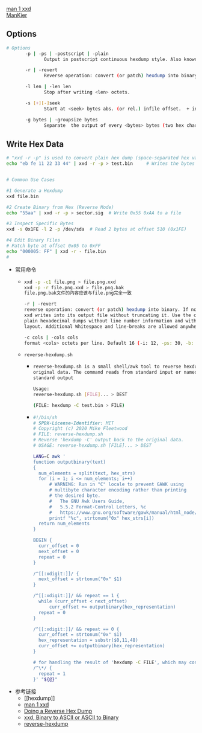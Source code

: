 
[man 1 xxd](https://linux.die.net/man/1/xxd)  
[ManKier](https://www.mankier.com/)  

## Options
```bash
# Options
       -p | -ps | -postscript | -plain
              Output in postscript continuous hexdump style. Also known as plain hexdump style.

       -r | -revert
              Reverse operation: convert (or patch) hexdump into binary.  If not writing to stdout, xxd writes into its output file without truncating it. Use the combination -r -p to read  plain, hexadecimal dumps without line number information and without a particular column layout. Additional Whitespace and line-breaks are allowed anywhere.

       -l len | -len len
              Stop after writing <len> octets.			  

       -s [+][-]seek
              Start at <seek> bytes abs. (or rel.) infile offset.  + indicates that the seek is relative to the current stdin file position (meaningless when not reading from stdin).  - indicates that the seek should be that many characters from the end of the input (or if combined with +: before the current stdin file position).  Without -s option, xxd starts at the current file position.		

       -g bytes | -groupsize bytes
              Separate  the output of every <bytes> bytes (two hex characters or eight bit-digits each) by a whitespace.  Specify -g 0 to suppress grouping.  <Bytes> defaults to 2 in normal mode, 4 in little-endian mode and 1 in bits mode.  Grouping does not apply to postscript or include style.			  	  

```

## Write Hex Data
```bash
# "xxd -r -p" is used to convert plain hex dump (space-separated hex values) into binary data, 
echo "eb fe 11 22 33 44" | xxd -r -p > test.bin		# Writes the bytes 0xEB 0xFE 0x11 0x22 0x33 0x44 to the output


# Common Use Cases

#1 Generate a Hexdump
xxd file.bin

#2 Create Binary from Hex (Reverse Mode)
echo "55aa" | xxd -r -p > sector.sig  # Write 0x55 0xAA to a file

#3 Inspect Specific Bytes
xxd -s 0x1FE -l 2 -p /dev/sda  # Read 2 bytes at offset 510 (0x1FE)

#4 Edit Binary Files
# Patch byte at offset 0x05 to 0xFF
echo "000005: FF" | xxd -r - file.bin
# 

```

- 常用命令
	- ```bash
	  xxd -p -c1 file.png > file.png.xxd
	  xxd -p -r file.png.xxd > file.png.bak
	  file.png.bak文件的内容应该与file.png完全一致
	  
	  -r | -revert
	  reverse operation: convert (or patch) hexdump into binary. If not writing to stdout, 
	  xxd writes into its output file without truncating it. Use the combination -r -p to read 
	  plain hexadecimal dumps without line number information and without a particular column 
	  layout. Additional Whitespace and line-breaks are allowed anywhere.
	  
	  -c cols | -cols cols
	  format <cols> octets per line. Default 16 (-i: 12, -ps: 30, -b: 6). Max 256.
	  ```
	- `reverse-hexdump.sh`
		- ```bash
		  reverse-hexdump.sh is a small shell/awk tool to reverse hexdump -C output back to the 
		  original data. The command reads from standard input or named files and writes to 
		  standard output
		  
		  Usage:
		  reverse-hexdump.sh [FILE]... > DEST
		  
		  (FILE: hexdump -C test.bin > FILE)
		  ```
		- ```bash
		  #!/bin/sh
		  # SPDX-License-Identifier: MIT
		  # Copyright (c) 2020 Mike Fleetwood
		  # FILE: reverse-hexdump.sh
		  # Reverse 'hexdump -C' output back to the original data.
		  # USAGE: reverse-hexdump.sh [FILE]... > DEST
		  
		  LANG=C awk '
		  function outputbinary(text)
		  {
		  	num_elements = split(text, hex_strs)
		  	for (i = 1; i <= num_elements; i++)
		  		# WARNING: Run in "C" locale to prevent GAWK using
		  		# multibyte character encoding rather than printing
		  		# the desired byte.
		  		#   The GNU Awk Users Guide,
		  		#   5.5.2 Format-Control Letters, %c
		  		#   https://www.gnu.org/software/gawk/manual/html_node/Control-Letters.html
		  		printf "%c", strtonum("0x" hex_strs[i])
		  	return num_elements
		  }
		  
		  BEGIN {
		  	curr_offset = 0
		  	next_offset = 0
		  	repeat = 0
		  }
		  
		  /^[[:xdigit:]]/ {
		  	next_offset = strtonum("0x" $1)
		  }
		  
		  /^[[:xdigit:]]/ && repeat == 1 {
		  	while (curr_offset < next_offset)
		  		curr_offset += outputbinary(hex_representation)
		  	repeat = 0
		  }
		  
		  /^[[:xdigit:]]/ && repeat == 0 {
		  	curr_offset = strtonum("0x" $1)
		  	hex_representation = substr($0,11,48)
		  	curr_offset += outputbinary(hex_representation)
		  }
		  
		  # for handling the result of 'hexdump -C FILE', which may contain '*' as 1 line
		  /^\*/ {
		  	repeat = 1
		  }' "${@}"
		  ```
- 参考链接
	- [[hexdump]]
	- [man 1 xxd](https://linux.die.net/man/1/xxd)
	- [Doing a Reverse Hex Dump](https://www.linuxjournal.com/content/doing-reverse-hex-dump)
	- [xxd, Binary to ASCII or ASCII to Binary](https://www.real-world-systems.com/docs/xxd.1.html)
	- [reverse-hexdump](https://github.com/mfleetwo/reverse-hexdump)